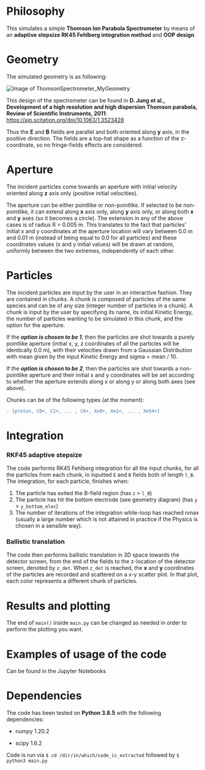 # Philosophy

This simulates a simple **Thomson Ion Parabola Spectrometer** by means of an **adaptive stepsize RK45 Fehlberg integration method** and **OOP design**.

# Geometry
The simulated geometry is as following:

![Image of ThomsonSpectrometer_MyGeometry](https://github.com/iouatu/ThomsonSpectrometer/blob/main/My_Geometry_picture.png)

This design of the spectrometer can be found in **D. Jung et al., Development of a high resolution and high dispersion Thomson parabola, Review of Scientific Instruments, 2011**: 
https://aip.scitation.org/doi/10.1063/1.3523428

Thus the **E** and **B** fields are parallel and both oriented along **y** axis, in the positive direction. The fields are a top-hat shape as a function of the z-coordinate, so no fringe-fields effects are considered.

# Aperture
The incident particles come towards an aperture with initial velocity oriented along **z** axis only (positive initial velocities). 

The aperture can be either pointlike or non-pointlike.
If selected to be non-pointlike, it can extend along **x** axis only, along **y** axis only, or along both **x** and **y** axes (so it becomes a circle).
The extension in any of the above cases is of radius R = 0.005 m. 
This translates to the fact that particles' initial x and y coordinates at the aperture location will vary between 0.0 m and 0.01 m (instead of being equal to 0.0 for all particles) and these coordinates values (x and y initial values) will be drawn at random, uniformly between the two extremes, independently of each other.


# Particles
The incident particles are input by the user in an interactive fashion.
They are contained in chunks. A chunk is composed of particles of the same species and can be of any size (integer number of particles in a chunk).
A chunk is input by the user by specifying its name, its initial Kinetic Energy, the number of particles wanting to be simulated in this chunk, and the option for the aperture.

If the ***option is chosen to be 1***, then the particles are shot towards a purely pointlike aperture (initial x, y, z coordinates of all the particles will be identically 0.0 m), with their velocities drawn from a Gaussian Distribution with mean given by the input Kinetic Energy and sigma = mean / 10.

If the ***option is chosen to be 2***, then the particles are shot towards a non-pointlike aperture and their initial x and y coordinates will be set according to whether the aperture extends along x or along  y or along both axes (see above).

Chunks can be of the following types (at the moment):
```diff
- [proton, C0+, C1+, ... , C6+, Xe0+, Xe1+, ... , Xe54+]
```

# Integration
### RKF45 adaptive stepsize
The code performs RK45 Fehlberg integration for all the input chunks, for all the particles from each chunk, in inputted `E` and `B` fields both of length `l_B`.
The integration, for each particle, finishes when:
1) The particle has exited the B-field region (has `z` > `l_B`)
2) The particle has hit the bottom electrode (see geometry diagram) (has `y` > `y_bottom_elec`)
3) The number of iterations of the integration while-loop has reached nmax (usually a large number which is not attained in practice if the Physics is chosen in a sensible way).


### Ballistic translation
The code then performs ballistic translation in 3D space towards the detector screen, from the end of the fields to the z-location of the detector screen, denoted by `z_det`.
When `z_det` is reached, the **x** and **y** coordinates of the particles are recorded and scattered on a x-y scatter plot. 
In that plot, each color represents a different chunk of particles.


# Results and plotting
The end of `main()` inside `main.py` can be changed as needed in order to perform the plotting you want.

# Examples of usage of the code
Can be found in the Jupyter Notebooks 

# Dependencies
The code has been tested on **Python 3.8.5** with the following dependencies:

* numpy 1.20.2

* scipy 1.6.2

Code is run via `$ cd /dir/in/which/code_is_extracted` followed by `$ python3 main.py` 
